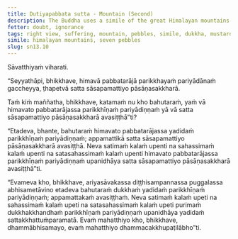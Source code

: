 ```yaml
---
title: Dutiyapabbata sutta - Mountain (Second)
description: The Buddha uses a simile of the great Himalayan mountains that have been exhausted and depleted to illustrate the extent of suffering that is exhausted and overcome by a disciple of the noble ones who has attained right view.
fetter: doubt, ignorance
tags: right view, suffering, mountain, pebbles, simile, dukkha, mustard seeds, Himalayas, sn, sn12-21, sn13
simile: himalayan mountains, seven pebbles
slug: sn13.10
---
```


Sāvatthiyaṁ viharati.

“Seyyathāpi, bhikkhave, himavā pabbatarājā parikkhayaṁ pariyādānaṁ gaccheyya, ṭhapetvā satta sāsapamattiyo pāsāṇasakkharā.

Taṁ kiṁ maññatha, bhikkhave, katamaṁ nu kho bahutaraṁ, yaṁ vā himavato pabbatarājassa parikkhīṇaṁ pariyādiṇṇaṁ yā vā satta sāsapamattiyo pāsāṇasakkharā avasiṭṭhā”ti?

“Etadeva, bhante, bahutaraṁ himavato pabbatarājassa yadidaṁ parikkhīṇaṁ pariyādiṇṇaṁ; appamattikā satta sāsapamattiyo pāsāṇasakkharā avasiṭṭhā. Neva satimaṁ kalaṁ upenti na sahassimaṁ kalaṁ upenti na satasahassimaṁ kalaṁ upenti himavato pabbatarājassa parikkhīṇaṁ pariyādiṇṇaṁ upanidhāya satta sāsapamattiyo pāsāṇasakkharā avasiṭṭhā”ti.

“Evameva kho, bhikkhave, ariyasāvakassa diṭṭhisampannassa puggalassa abhisametāvino etadeva bahutaraṁ dukkhaṁ yadidaṁ parikkhīṇaṁ pariyādiṇṇaṁ; appamattakaṁ avasiṭṭhaṁ. Neva satimaṁ kalaṁ upeti na sahassimaṁ kalaṁ upeti na satasahassimaṁ kalaṁ upeti purimaṁ dukkhakkhandhaṁ parikkhīṇaṁ pariyādiṇṇaṁ upanidhāya yadidaṁ sattakkhattuṁparamatā. Evaṁ mahatthiyo kho, bhikkhave, dhammābhisamayo, evaṁ mahatthiyo dhammacakkhupaṭilābho”ti.
